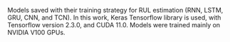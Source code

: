 Models saved with their training strategy for RUL estimation (RNN, LSTM, GRU, CNN, and TCN). In this work, Keras Tensorflow library is used, with Tensorflow version 2.3.0, and CUDA 11.0. Models were trained mainly on NVIDIA V100 GPUs.
